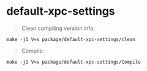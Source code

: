 # default-xpc-settings

> Clean compiling version info:

	make -j1 V=s package/default-xpc-settings/clean

> Compile:

	make -j1 V=s package/default-xpc-settings/Compile
